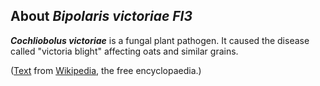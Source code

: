 About *Bipolaris victoriae FI3* 
-------------------------------



***Cochliobolus victoriae*** is a fungal plant pathogen. It caused the
disease called \"victoria blight\" affecting oats and similar grains.

([Text](https://en.wikipedia.org/wiki/Cochliobolus_victoriae) from
[Wikipedia](http://en.wikipedia.org/), the free encyclopaedia.)
